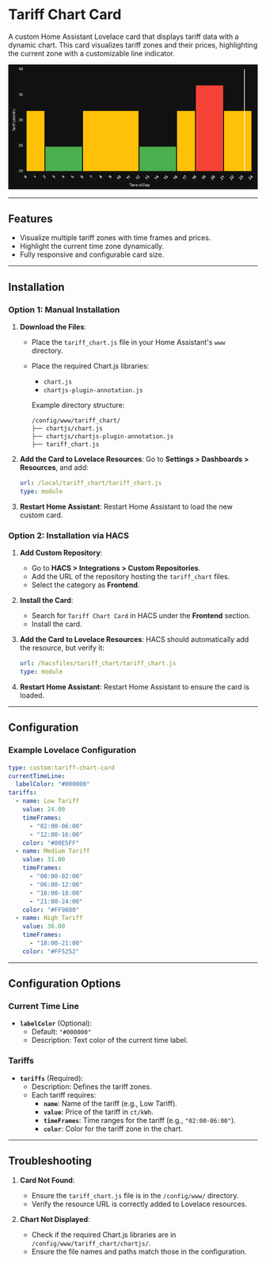 # Tariff Chart Card

A custom Home Assistant Lovelace card that displays tariff data with a dynamic chart. This card visualizes tariff zones and their prices, highlighting the current zone with a customizable line indicator.

![Tariff Chart Card](./tariff_chart.png)

---

## Features

- Visualize multiple tariff zones with time frames and prices.
- Highlight the current time zone dynamically.
- Fully responsive and configurable card size.

---

## Installation

### Option 1: Manual Installation

1. **Download the Files**:
   - Place the `tariff_chart.js` file in your Home Assistant's `www` directory.
   - Place the required Chart.js libraries:
     - `chart.js`
     - `chartjs-plugin-annotation.js`

     Example directory structure:
     ```
     /config/www/tariff_chart/
     ├── chartjs/chart.js
     ├── chartjs/chartjs-plugin-annotation.js
     ├── tariff_chart.js
     ```

2. **Add the Card to Lovelace Resources**:
   Go to **Settings > Dashboards > Resources**, and add:
   ```yaml
   url: /local/tariff_chart/tariff_chart.js
   type: module
   ```

3. **Restart Home Assistant**:
   Restart Home Assistant to load the new custom card.

### Option 2: Installation via HACS

1. **Add Custom Repository**:
   - Go to **HACS > Integrations > Custom Repositories**.
   - Add the URL of the repository hosting the `tariff_chart` files.
   - Select the category as **Frontend**.

2. **Install the Card**:
   - Search for `Tariff Chart Card` in HACS under the **Frontend** section.
   - Install the card.

3. **Add the Card to Lovelace Resources**:
   HACS should automatically add the resource, but verify it:
   ```yaml
   url: /hacsfiles/tariff_chart/tariff_chart.js
   type: module
   ```

4. **Restart Home Assistant**:
   Restart Home Assistant to ensure the card is loaded.

---

## Configuration

### Example Lovelace Configuration
```yaml
type: custom:tariff-chart-card
currentTimeLine:
  labelColor: "#000000"
tariffs:
  - name: Low Tariff
    value: 24.00
    timeFrames:
      - "02:00-06:00"
      - "12:00-16:00"
    color: "#00E5FF"
  - name: Medium Tariff
    value: 31.00
    timeFrames:
      - "00:00-02:00"
      - "06:00-12:00"
      - "16:00-18:00"
      - "21:00-24:00"
    color: "#FF9800"
  - name: High Tariff
    value: 36.00
    timeFrames:
      - "18:00-21:00"
    color: "#FF5252"
```

---

## Configuration Options

### Current Time Line
- **`labelColor`** (Optional):
  - Default: `"#000000"`
  - Description: Text color of the current time label.

### Tariffs
- **`tariffs`** (Required):
  - Description: Defines the tariff zones.
  - Each tariff requires:
    - **`name`**: Name of the tariff (e.g., Low Tariff).
    - **`value`**: Price of the tariff in `ct/kWh`.
    - **`timeFrames`**: Time ranges for the tariff (e.g., `"02:00-06:00"`).
    - **`color`**: Color for the tariff zone in the chart.

---

## Troubleshooting

1. **Card Not Found**:
   - Ensure the `tariff_chart.js` file is in the `/config/www/` directory.
   - Verify the resource URL is correctly added to Lovelace resources.

2. **Chart Not Displayed**:
   - Check if the required Chart.js libraries are in `/config/www/tariff_chart/chartjs/`.
   - Ensure the file names and paths match those in the configuration.

